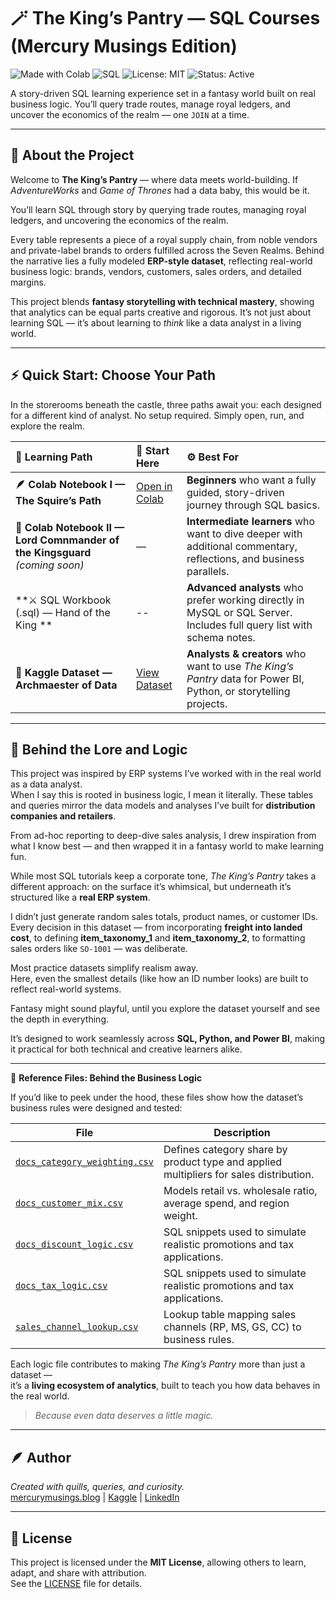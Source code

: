 # 🪄 The King’s Pantry — SQL Courses (Mercury Musings Edition)


![Made with Colab](https://img.shields.io/badge/Made%20with-Colab-orange?logo=googlecolab)
![SQL](https://img.shields.io/badge/Language-SQL-blue)
![License: MIT](https://img.shields.io/badge/License-MIT-green)
![Status: Active](https://img.shields.io/badge/Status-Active-success) 


A story-driven SQL learning experience set in a fantasy world built on real business logic. You’ll query trade routes, manage royal ledgers, and uncover the economics of the realm — one `JOIN` at a time.

---

## 🌿 About the Project

Welcome to **The King’s Pantry** — where data meets world-building. If *AdventureWorks* and *Game of Thrones* had a data baby, this would be it.

You’ll learn SQL through story by querying trade routes, managing royal ledgers, and uncovering the economics of the realm.

Every table represents a piece of a royal supply chain, from noble vendors and private-label brands to orders fulfilled across the Seven Realms. Behind the narrative lies a fully modeled **ERP-style dataset**, reflecting real-world business logic: brands, vendors, customers, sales orders, and detailed margins.

This project blends **fantasy storytelling with technical mastery**, showing that analytics can be equal parts creative and rigorous. It’s not just about learning SQL — it’s about learning to *think* like a data analyst in a living world.

---

## ⚡ Quick Start: Choose Your Path  

In the storerooms beneath the castle, three paths await you: each designed for a different kind of analyst. No setup required. Simply open, run, and explore the realm.  

| 🧭 Learning Path | 🏁 Start Here | ⚙️ Best For |
|:-----------------|:-------------|:------------|
| **🪶 Colab Notebook I — The Squire’s Path** | [Open in Colab](https://colab.research.google.com/drive/1QWaWm2D9YivdN6B55hbG9_ZzzTFBiApV#scrollTo=9c3e6206&uniqifier=2) | **Beginners** who want a fully guided, story-driven journey through SQL basics. |
| **📜 Colab Notebook II — Lord Comnmander of the Kingsguard** *(coming soon)* | — | **Intermediate learners** who want to dive deeper with additional commentary, reflections, and business parallels. |
| **⚔️ SQL Workbook (.sql) — Hand of the King ** |--| **Advanced analysts** who prefer working directly in MySQL or SQL Server. Includes full query list with schema notes. |
| **🏰 Kaggle Dataset — Archmaester of Data** | [View Dataset](https://www.kaggle.com/datasets/...) | **Analysts & creators** who want to use *The King’s Pantry* data for Power BI, Python, or storytelling projects. |

---

 ## 🧩 Behind the Lore and Logic

This project was inspired by ERP systems I’ve worked with in the real world as a data analyst.  
When I say this is rooted in business logic, I mean it literally. These tables and queries mirror the data models and analyses I’ve built for **distribution companies and retailers**.

From ad-hoc reporting to deep-dive sales analysis, I drew inspiration from what I know best — and then wrapped it in a fantasy world to make learning fun.

While most SQL tutorials keep a corporate tone, *The King’s Pantry* takes a different approach: on the surface it’s whimsical, but underneath it’s structured like a **real ERP system**.

I didn’t just generate random sales totals, product names, or customer IDs. Every decision in this dataset — from incorporating **freight into landed cost**, to defining **item_taxonomy_1** and **item_taxonomy_2**, to formatting sales orders like `SO-1001` — was deliberate.  

Most practice datasets simplify realism away.  
Here, even the smallest details (like how an ID number looks) are built to reflect real-world systems.  

Fantasy might sound playful, until you explore the dataset yourself and see the depth in everything.

It’s designed to work seamlessly across **SQL, Python, and Power BI**, making it practical for both technical and creative learners alike.

---

📂 **Reference Files: Behind the Business Logic**

If you’d like to peek under the hood, these files show how the dataset’s business rules were designed and tested:

| File | Description |
|------|--------------|
| [`docs_category_weighting.csv`](./references/docs_category_weighting.csv) | Defines category share by product type and applied multipliers for sales distribution. |
| [`docs_customer_mix.csv`](./references/docs_customer_mix.csv) | Models retail vs. wholesale ratio, average spend, and region weight. |
| [`docs_discount_logic.csv`](./references/docs_discount_logic.csv) | SQL snippets used to simulate realistic promotions and tax applications. |
| [`docs_tax_logic.csv`](./references/docs_tax_logic.csv) | SQL snippets used to simulate realistic promotions and tax applications. |
| [`sales_channel_lookup.csv`](./references/sales_channel_lookup.csv) | Lookup table mapping sales channels (RP, MS, GS, CC) to business rules. |

Each logic file contributes to making *The King’s Pantry* more than just a dataset —  
it’s a **living ecosystem of analytics**, built to teach you how data behaves in the real world.

> *Because even data deserves a little magic.*

---


## 🪶 Author

 *Created with quills, queries, and curiosity.*  
[mercurymusings.blog](https://mercurymusings.blog) | [Kaggle](https://www.kaggle.com/ardonnalcardines) | [LinkedIn](https://www.linkedin.com/in/ardonnacardines/)

---

## 🪪 License

This project is licensed under the **MIT License**, allowing others to learn, adapt, and share with attribution.  
See the [LICENSE](LICENSE) file for details.
